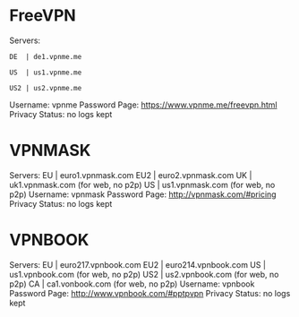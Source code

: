 FreeVPN
========
Servers:  

	DE  | de1.vpnme.me
	
	US  | us1.vpnme.me
        
	US2 | us2.vpnme.me

Username: vpnme
Password Page: https://www.vpnme.me/freevpn.html
Privacy Status: no logs kept

VPNMASK
========
Servers:  EU  | euro1.vpnmask.com
		  EU2 | euro2.vpnmask.com
		  UK  | uk1.vpnmask.com (for web, no p2p)
		  US  | us1.vpnmask.com (for web, no p2p)
Username: vpnmask
Password Page: http://vpnmask.com/#pricing
Privacy Status: no logs kept

VPNBOOK
========
Servers:  EU  | euro217.vpnbook.com
		  EU2 | euro214.vpnbook.com
		  US  | us1.vpnbook.com (for web, no p2p)
		  US2 | us2.vpnbook.com (for web, no p2p)
		  CA  | ca1.vonbook.com (for web, no p2p)
Username: vpnbook
Password Page: http://www.vpnbook.com/#pptpvpn
Privacy Status: no logs kept
